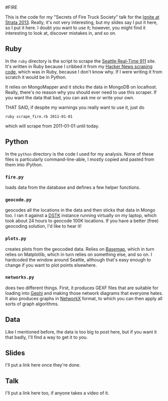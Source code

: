 #FIRE

This is the code for my "Secrets of Fire Truck Society" talk for the [Ignite at Strata 2013](http://strataconf.com/strata2013/public/schedule/detail/28194).  Really, it's not very interesting, but my slides say I put it here, so I put it here.  I doubt you want to *use* it; however, you might find it interesting to look at, discover mistakes in, and so on.

## Ruby

In the `ruby` directory is the script to scrape the [Seattle Real-Time 911](http://www2.seattle.gov/fire/realtime911/getDatePubTab.asp) site.  It's written in Ruby because I cribbed it from my [Hacker News scraping code](https://github.com/joelgrus/hackernews), which was in Ruby, because I don't know why.  If I were writing it from scratch it would be in Python.

It relies on MongoMapper and it sticks the data in MongoDB on localhost.  Really, there's no reason why you should ever need to use this scraper.  If you want the data that bad, you can ask me or write your own.

THAT SAID, if despite my warnings you really want to use it, just do

    ruby scrape_fire.rb 2011-01-01

which will scrape from 2011-01-01 until today.  

## Python

In the `python` directory is the code I used for my analysis.  None of these files is particularly command-line-able, I mostly copied and pasted from them into iPython.

### `fire.py` 

loads data from the database and defines a few helper functions.  

### `geocode.py` 

geocodes all the locations in the data and then sticks that data in Mongo too.  I ran it against a [DSTK](http://www.datasciencetoolkit.org/) instance running virtually on my laptop, which took about 24 hours to geocode 100K locations.  If you have a better (free) geocoding solution, I'd like to hear it!

### `plots.py`

creates plots from the geocoded data.  Relies on [Basemap](http://matplotlib.org/basemap/), which in turn relies on Matplotlib, which in turn relies on something else, and so on.  I hardcoded the window around Seattle, although that's easy enough to change if you want to plot points elsewhere.

### `networks.py`

does two different things.  First, it produces GEXF files that are suitable for loading into [Gephi](https://gephi.org/) and making those network diagrams that everyone hates.  It also produces graphs in [NetworkX](http://networkx.github.com/) format, to which you can then apply all sorts of graph algorithms.

## Data

Like I mentioned before, the data is too big to post here, but if you want it that badly, I'll find a way to get it to you.

## Slides

I'll put a link here once they're done.

## Talk

I'll put a link here too, if anyone takes a video of it.